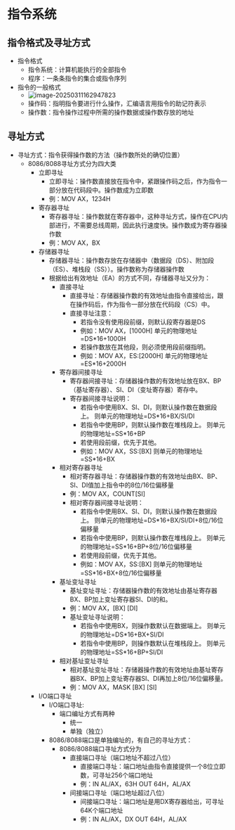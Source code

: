 # 指令系统

## 指令格式及寻址方式

* 指令格式
  * 指令系统：计算机能执行的全部指令
  * 程序：一条条指令的集合或指令序列
* 指令的一般格式
  * ![image-20250311162947823](D:\study\lianxi\MyLearningDocuments\images\image-20250311162947823.png)
  * 操作码：指明指令要进行什么操作，汇编语言用指令的助记符表示
  * 操作数：指令操作过程中所需的操作数据或操作数存放的地址

## 寻址方式

* 寻址方式：指令获得操作数的方法（操作数所处的确切位置）
  * 8086/8088寻址方式分为四大类
    * 立即寻址
      * 立即寻址：操作数直接放在指令中，紧跟操作码之后，作为指令一部分放在代码段中。操作数成为立即数
      * 例：MOV AX，1234H
    * 寄存器寻址
      * 寄存器寻址：操作数就在寄存器中，这种寻址方式，操作在CPU内部进行，不需要总线周期，因此执行速度快。操作数成为寄存器操作数
      * 例：MOV AX，BX
    * 存储器寻址
      * 存储器寻址：操作数存放在存储器中（数据段（DS）、附加段（ES）、堆栈段（SS））。操作数称为存储器操作数
      * 根据给出有效地址（EA）的方式不同，存储器寻址又分为：
        * 直接寻址
          * 直接寻址：存储器操作数的有效地址由指令直接给出，跟在操作码后，作为指令一部分放在代码段（CS）中。
          * 直接寻址注意：
            * 若指令没有使用段前缀，则默认段寄存器是DS
            * 例如：MOV AX，[1000H]
              单元的物理地址=DS*16+1000H
            * 若操作数放在其他段，则必须使用段前缀指明。
            * 例如：MOV AX，ES:[2000H]
              单元的物理地址=ES*16+2000H
        * 寄存器间接寻址
          * 寄存器间接寻址：存储器操作数的有效地址放在BX、BP（基址寄存器）、SI、DI（变址寄存器）寄存中。
          * 寄存器间接寻址说明：
            * 若指令中使用BX、SI、DI，则默认操作数在数据段上。
              则单元的物理地址=DS*16+BX/SI/DI
            * 若指令中使用BP，则默认操作数在堆栈段上。
              则单元的物理地址=SS*16+BP
            * 若使用段前缀，优先于其他。
            * 例如：MOV AX，SS:[BX]
              则单元的物理地址=SS*16+BX
        * 相对寄存器寻址
          * 相对寄存器寻址：存储器操作数的有效地址由BX、BP、SI、DI值加上指令中的8位/16位偏移量
          * 例：MOV AX，COUNT[SI]
          * 相对寄存器间接寻址说明：
            * 若指令中使用BX、SI、DI，则默认操作数在数据段上。
              则单元的物理地址=DS*16+BX/SI/DI+8位/16位偏移量
            * 若指令中使用BP，则默认操作数在堆栈段上。
              则单元的物理地址=SS*16+BP+8位/16位偏移量
            * 若使用段前缀，优先于其他。
            * 例如：MOV AX，SS:[BX]
              则单元的物理地址=SS*16+BX+8位/16位偏移量
        * 基址变址寻址
          * 基址变址寻址：存储器操作数的有效地址由基址寄存器BX、BP加上变址寄存器SI、DI的和。
          * 例：MOV AX，[BX] [DI]
          * 基址变址寻址说明：
            * 若指令中使用BX，则操作数默认在数据端上。
              则单元的物理地址=DS*16+BX+SI/DI
            * 若指令中使用BP，则操作数默认在堆栈段上。
              则单元的物理地址=SS*16+BP+SI/DI
        * 相对基址变址寻址
          * 相对基址变址寻址：存储器操作数的有效地址由基址寄存器BX、BP加上变址寄存器SI、DI再加上8位/16位偏移量。
          * 例：MOV AX，MASK [BX] [SI]
    * I/O端口寻址
      * I/O端口寻址:
        * 端口编址方式有两种
          * 统一
          * 单独（独立）
      * 8086/8088端口是单独编址的，有自己的寻址方式：
        * 8086/8088端口寻址方式分为
          * 直接端口寻址（端口地址不超过八位）
            * 直接端口寻址：端口地址由指令直接提供一个8位立即数，可寻址256个端口地址
            * 例：IN AL/AX，63H
                    OUT 64H，AL/AX
          * 间接端口寻址（端口地址超过八位）
            * 间接端口寻址：端口地址是用DX寄存器给出，可寻址64K个端口地址
            * 例：IN AL/AX，DX
                    OUT 64H，AL/AX